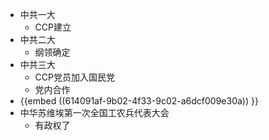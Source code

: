 - 中共一大
	- CCP建立
- 中共二大
	- 纲领确定
- 中共三大
	- CCP党员加入国民党
	- 党内合作
- {{embed ((614091af-9b02-4f33-9c02-a6dcf009e30a)) }}
- 中华苏维埃第一次全国工农兵代表大会
	- 有政权了